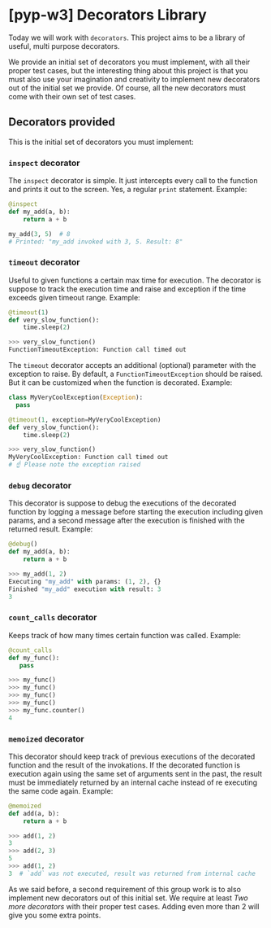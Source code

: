 # [pyp-w3] Decorators Library

Today we will work with `decorators`. This project aims to be a library of useful, multi purpose decorators.

We provide an initial set of decorators you must implement, with all their proper test cases, but the interesting thing about this project is that you must also use your imagination and creativity to implement new decorators out of the initial set we provide. Of course, all the new decorators must come with their own set of test cases.

## Decorators provided

This is the initial set of decorators you must implement:

### `inspect` decorator

The `inspect` decorator is simple. It just intercepts every call to the function and prints it out to the screen. Yes, a regular `print` statement. Example:

```python
@inspect
def my_add(a, b):
    return a + b

my_add(3, 5)  # 8
# Printed: "my_add invoked with 3, 5. Result: 8"
```

### `timeout` decorator

Useful to given functions a certain max time for execution. The decorator is suppose to track the execution time and raise and exception if the time exceeds given timeout range. Example:

```python
@timeout(1)
def very_slow_function():
    time.sleep(2)

>>> very_slow_function()
FunctionTimeoutException: Function call timed out
```

The `timeout` decorator accepts an additional (optional) parameter with the exception to raise. By default, a `FunctionTimeoutException` should be raised. But it can be customized when the function is decorated. Example:

```python
class MyVeryCoolException(Exception):
  pass

@timeout(1, exception=MyVeryCoolException)
def very_slow_function():
    time.sleep(2)

>>> very_slow_function()
MyVeryCoolException: Function call timed out
# ☝️ Please note the exception raised
```

### `debug` decorator

This decorator is suppose to debug the executions of the decorated function by logging a message before starting the execution including given params, and a second message after the execution is finished with the returned result. Example:

```python
@debug()
def my_add(a, b):
    return a + b

>>> my_add(1, 2)
Executing "my_add" with params: (1, 2), {}
Finished "my_add" execution with result: 3
3
```

### `count_calls` decorator

Keeps track of how many times certain function was called. Example:

```python
@count_calls
def my_func():
   pass

>>> my_func()
>>> my_func()
>>> my_func()
>>> my_func()
>>> my_func.counter()
4
```

### `memoized` decorator

This decorator should keep track of previous executions of the decorated function and the result of the invokations. If the decorated function is execution again using the same set of arguments sent in the past, the result must be immediately returned by an internal cache instead of re executing the same code again. Example:

```python
@memoized
def add(a, b):
    return a + b

>>> add(1, 2)
3
>>> add(2, 3)
5
>>> add(1, 2)
3  # `add` was not executed, result was returned from internal cache
```

As we said before, a second requirement of this group work is to also implement new decorators out of this initial set. We require at least *Two more decorators* with their proper test cases. Adding even more than 2 will give you some extra points.
